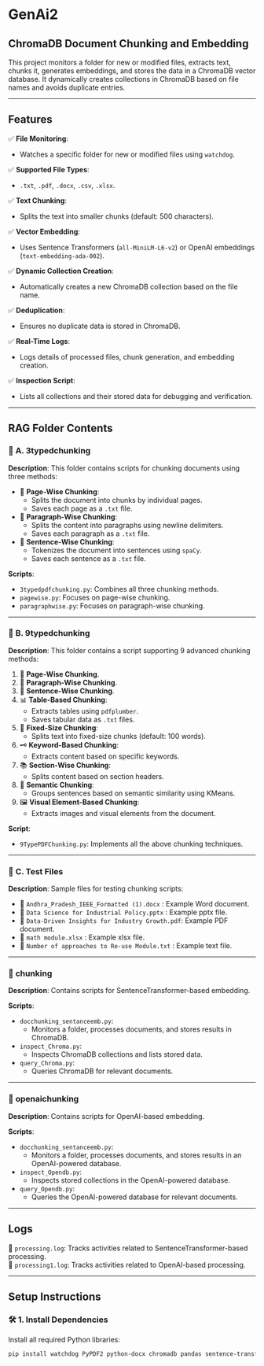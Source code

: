 # **GenAi2**
## **ChromaDB Document Chunking and Embedding**

This project monitors a folder for new or modified files, extracts text, chunks it, generates embeddings, and stores the data in a ChromaDB vector database. It dynamically creates collections in ChromaDB based on file names and avoids duplicate entries.

---

## **Features**

✅ **File Monitoring**:  
   - Watches a specific folder for new or modified files using `watchdog`.

✅ **Supported File Types**:  
   - `.txt`, `.pdf`, `.docx`, `.csv`, `.xlsx`.

✅ **Text Chunking**:  
   - Splits the text into smaller chunks (default: 500 characters).

✅ **Vector Embedding**:  
   - Uses Sentence Transformers (`all-MiniLM-L6-v2`) or OpenAI embeddings (`text-embedding-ada-002`).

✅ **Dynamic Collection Creation**:  
   - Automatically creates a new ChromaDB collection based on the file name.

✅ **Deduplication**:  
   - Ensures no duplicate data is stored in ChromaDB.

✅ **Real-Time Logs**:  
   - Logs details of processed files, chunk generation, and embedding creation.

✅ **Inspection Script**:  
   - Lists all collections and their stored data for debugging and verification.

---

## **RAG Folder Contents**

### 📁 **A. 3typedchunking**
**Description**: This folder contains scripts for chunking documents using three methods:  
- 📄 **Page-Wise Chunking**:  
   - Splits the document into chunks by individual pages.  
   - Saves each page as a `.txt` file.
- 📄 **Paragraph-Wise Chunking**:  
   - Splits the content into paragraphs using newline delimiters.  
   - Saves each paragraph as a `.txt` file.
- 📄 **Sentence-Wise Chunking**:  
   - Tokenizes the document into sentences using `spaCy`.  
   - Saves each sentence as a `.txt` file.

**Scripts**:  
- `3typedpdfchunking.py`: Combines all three chunking methods.  
- `pagewise.py`: Focuses on page-wise chunking.  
- `paragraphwise.py`: Focuses on paragraph-wise chunking.  

---

### 📁 **B. 9typedchunking**
**Description**: This folder contains a script supporting 9 advanced chunking methods:  
1. 📄 **Page-Wise Chunking**.  
2. 📄 **Paragraph-Wise Chunking**.  
3. 📄 **Sentence-Wise Chunking**.  
4. 📊 **Table-Based Chunking**:  
   - Extracts tables using `pdfplumber`.  
   - Saves tabular data as `.txt` files.  
5. 📏 **Fixed-Size Chunking**:  
   - Splits text into fixed-size chunks (default: 100 words).  
6. 🗝️ **Keyword-Based Chunking**:  
   - Extracts content based on specific keywords.  
7. 📚 **Section-Wise Chunking**:  
   - Splits content based on section headers.  
8. 🧠 **Semantic Chunking**:  
   - Groups sentences based on semantic similarity using KMeans.  
9. 🖼️ **Visual Element-Based Chunking**:  
   - Extracts images and visual elements from the document.

**Script**:  
- `9TypePDFChunking.py`: Implements all the above chunking techniques.

---

### 📁 **C. Test Files**
**Description**: Sample files for testing chunking scripts:  
- 📄 `Andhra_Pradesh_IEEE_Formatted (1).docx`      : Example Word document. 
- 📄 `Data Science for Industrial Policy.pptx`     : Example pptx file.  
- 📄 `Data-Driven Insights for Industry Growth.pdf`: Example PDF document. 
- 📄 `math module.xlsx`                            : Example xlsx file.   
- 📄 `Number of approaches to Re-use Module.txt`   : Example text file.  

---

### 📁 **chunking**
**Description**: Contains scripts for SentenceTransformer-based embedding.  

**Scripts**:  
- `docchunking_sentanceemb.py`:  
   - Monitors a folder, processes documents, and stores results in ChromaDB.  
- `inspect_Chroma.py`:  
   - Inspects ChromaDB collections and lists stored data.  
- `query_Chroma.py`:  
   - Queries ChromaDB for relevant documents.  

---

### 📁 **openaichunking**
**Description**: Contains scripts for OpenAI-based embedding.  

**Scripts**:  
- `docchunking_sentanceemb.py`:  
   - Monitors a folder, processes documents, and stores results in an OpenAI-powered database.  
- `inspect_Opendb.py`:  
   - Inspects stored collections in the OpenAI-powered database.  
- `query_Opendb.py`:  
   - Queries the OpenAI-powered database for relevant documents.  

---

## **Logs**

📝 `processing.log`: Tracks activities related to SentenceTransformer-based processing.  
📝 `processing1.log`: Tracks activities related to OpenAI-based processing.  

---

## **Setup Instructions**

### 🛠️ **1. Install Dependencies**
Install all required Python libraries:
```bash
pip install watchdog PyPDF2 python-docx chromadb pandas sentence-transformers openai pdfplumber
